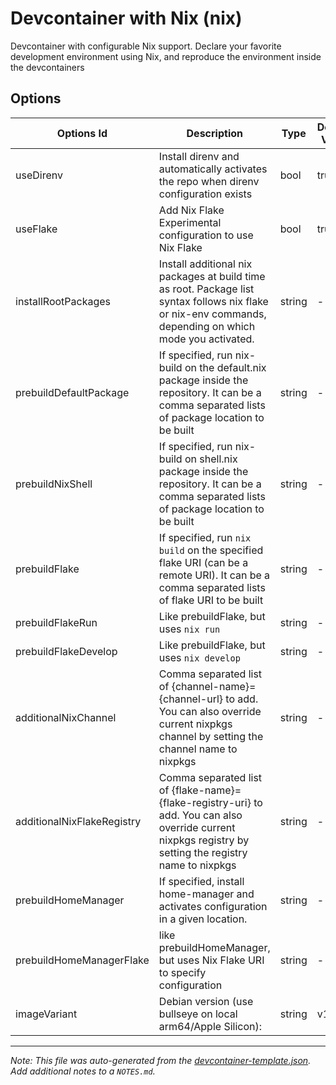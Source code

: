 
# Devcontainer with Nix (nix)

Devcontainer with configurable Nix support. Declare your favorite development environment using Nix, and reproduce the environment inside the devcontainers

## Options

| Options Id | Description | Type | Default Value |
|-----|-----|-----|-----|
| useDirenv | Install direnv and automatically activates the repo when direnv configuration exists | bool | true |
| useFlake | Add Nix Flake Experimental configuration to use Nix Flake | bool | true |
| installRootPackages | Install additional nix packages at build time as root. Package list syntax follows nix flake or nix-env commands, depending on which mode you activated. | string | - |
| prebuildDefaultPackage | If specified, run nix-build on the default.nix package inside the repository. It can be a comma separated lists of package location to be built | string | - |
| prebuildNixShell | If specified, run nix-build on shell.nix package inside the repository. It can be a comma separated lists of package location to be built | string | - |
| prebuildFlake | If specified, run `nix build` on the specified flake URI (can be a remote URI). It can be a comma separated lists of flake URI to be built | string | - |
| prebuildFlakeRun | Like prebuildFlake, but uses `nix run` | string | - |
| prebuildFlakeDevelop | Like prebuildFlake, but uses `nix develop` | string | - |
| additionalNixChannel | Comma separated list of {channel-name}={channel-url} to add. You can also override current nixpkgs channel by setting the channel name to nixpkgs | string | - |
| additionalNixFlakeRegistry | Comma separated list of {flake-name}={flake-registry-uri} to add. You can also override current nixpkgs registry by setting the registry name to nixpkgs | string | - |
| prebuildHomeManager | If specified, install home-manager and activates configuration in a given location. | string | - |
| prebuildHomeManagerFlake | like prebuildHomeManager, but uses Nix Flake URI to specify configuration | string | - |
| imageVariant | Debian version (use bullseye on local arm64/Apple Silicon): | string | v1 |



---

_Note: This file was auto-generated from the [devcontainer-template.json](https://github.com/lucernae/devcontainer-nix/blob/main/templates/src/nix/devcontainer-template.json).  Add additional notes to a `NOTES.md`._
